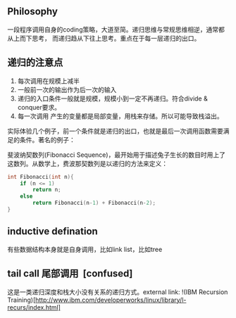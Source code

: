 ## Philosophy
一段程序调用自身的coding策略，大道至简。递归思维与常规思维相逆，通常都从上而下思考， 而递归趋从下往上思考。重点在于每一层递归的出口。

## 递归的注意点

1. 每次调用在规模上减半
2. 一般前一次的输出作为后一次的输入
3. 递归的入口条件一般就是规模，规模小到一定不再递归。符合divide & conquer要求。
4. 每一次调用 产生的变量都是局部变量，用栈来存储。所以可能导致栈溢出。

实际体验几个例子，前一个条件就是递归的出口，也就是最后一次调用函数需要满足的条件。著名的例子：

斐波纳契数列(Fibonacci Sequence)，最开始用于描述兔子生长的数目时用上了这数列。从数学上，费波那契数列是以递归的方法来定义：

```C
int Fibonacci(int n){
    if (n <= 1)  
        return n;  
    else  
        return Fibonacci(n-1) + Fibonacci(n-2);  
}
```

## inductive defination
有些数据结构本身就是自身调用，比如link list，比如tree

## tail call 尾部调用  [confused]
这是一类递归深度和栈大小没有关系的递归方式。external link: !(IBM Recursion Training)[http://www.ibm.com/developerworks/linux/library/l-recurs/index.html]
